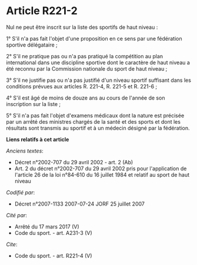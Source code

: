 # Article R221-2

Nul ne peut être inscrit sur la liste des sportifs de haut niveau : 

1° S'il n'a pas fait l'objet d'une proposition en ce sens par une fédération sportive délégataire ; 

2° S'il ne pratique pas ou n'a pas pratiqué la compétition au plan international dans une discipline sportive dont le
caractère de haut niveau a été reconnu par la Commission nationale du sport de haut niveau ; 

3° S'il ne justifie pas ou n'a pas justifié d'un niveau sportif suffisant dans les conditions prévues aux articles R. 221-4,
R. 221-5 et R. 221-6 ; 

4° S'il est âgé de moins de douze ans au cours de l'année de son inscription sur la liste ; 

5° S'il n'a pas fait l'objet d'examens médicaux dont la nature est précisée par un arrêté des ministres chargés de la santé
et des sports et dont les résultats sont transmis au sportif et à un médecin désigné par la fédération.

**Liens relatifs à cet article**

_Anciens textes_:

  - Décret n°2002-707 du 29 avril 2002 - art. 2 (Ab)
  - Art. 2 du décret n°2002-707 du 29 avril 2002 pris pour l'application de l'article 26 de la loi n°84-610 du 16 juillet 1984 et relatif au sport de haut niveau

_Codifié par_:

  - Décret n°2007-1133 2007-07-24 JORF 25 juillet 2007

_Cité par_:

  - Arrêté du 17 mars 2017 (V)
  - Code du sport. - art. A231-3 (V)

_Cite_:

  - Code du sport. - art. R221-4 (V)
